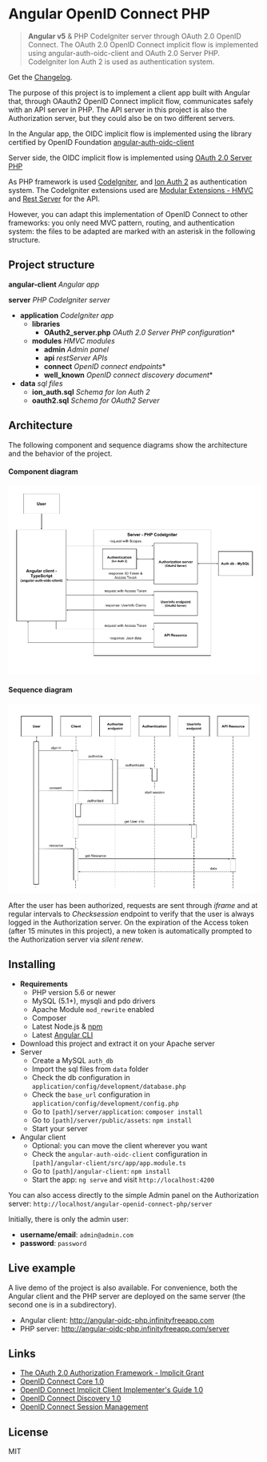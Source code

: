 # Angular OpenID Connect PHP

> **Angular v5** & PHP CodeIgniter server through OAuth 2.0 OpenID Connect. The OAuth 2.0 OpenID Connect implicit flow is implemented using angular-auth-oidc-client and OAuth 2.0 Server PHP. CodeIgniter Ion Auth 2 is used as authentication system.

Get the [Changelog](https://github.com/robisim74/angular-openid-connect-php/blob/master/CHANGELOG.md).

The purpose of this project is to implement a client app built with Angular that, through OAauth2 OpenID Connect implicit flow, communicates safely with an API server in PHP. The API server in this project is also the Authorization server, but they could also be on two different servers.

In the Angular app, the OIDC implicit flow is implemented using the library certified by OpenID Foundation [angular-auth-oidc-client](https://github.com/damienbod/angular-auth-oidc-client)

Server side, the OIDC implicit flow is implemented using [OAuth 2.0 Server PHP](https://bshaffer.github.io/oauth2-server-php-docs/)

As PHP framework is used [CodeIgniter](https://codeigniter.com/), and [Ion Auth 2](https://github.com/benedmunds/CodeIgniter-Ion-Auth) as authentication system. The CodeIgniter extensions used are [Modular Extensions - HMVC](https://bitbucket.org/wiredesignz/codeigniter-modular-extensions-hmvc) and [Rest Server](https://github.com/chriskacerguis/codeigniter-restserver) for the API.

However, you can adapt this implementation of OpenID Connect to other frameworks: you only need MVC pattern, routing, and authentication system: the files to be adapted are marked with an asterisk in the following structure.

## Project structure
**angular-client** _Angular app_

**server** _PHP CodeIgniter server_
- **application** _CodeIgniter app_
	- **libraries**
    	- **OAuth2_server.php** _OAuth 2.0 Server PHP configuration_*
	- **modules** _HMVC modules_
        - **admin** _Admin panel_ 
        - **api** _restServer APIs_
        - **connect** _OpenID connect endpoints_*
        - **well_known** _OpenID connect discovery document_*
- **data** _sql files_
	- **ion_auth.sql** _Schema for Ion Auth 2_
    - **oauth2.sql** _Schema for OAuth2 Server_

## Architecture
The following component and sequence diagrams show the architecture and the behavior of the project.

#### Component diagram
![OIDC-Component-diagram](./OIDC-Component-diagram.png)

#### Sequence diagram
![OIDC-Sequence-diagram](./OIDC-Sequence-diagram.png)

After the user has been authorized, requests are sent through _iframe_ and at regular intervals to _Checksession_ endpoint to verify that the user is always logged in the Authorization server.
On the expiration of the Access token (after 15 minutes in this project), a new token is automatically prompted to the Authorization server via _silent renew_.

## Installing
- **Requirements**
	- PHP version 5.6 or newer
	- MySQL (5.1+), mysqli and pdo drivers
    - Apache Module `mod_rewrite` enabled
    - Composer
    - Latest Node.js & [npm](https://docs.npmjs.com/troubleshooting/try-the-latest-stable-version-of-npm)
    - Latest [Angular CLI](https://github.com/angular/angular-cli)
- Download this project and extract it on your Apache server
- Server
	- Create a MySQL `auth_db`
    - Import the sql files from `data` folder
    - Check the db configuration in `application/config/development/database.php`
    - Check the `base_url` configuration in `application/config/development/config.php`
    - Go to `[path]/server/application`: `composer install`
    - Go to `[path]/server/public/assets`: `npm install`
    - Start your server
- Angular client
    - Optional: you can move the client wherever you want
    - Check the `angular-auth-oidc-client` configuration in `[path]/angular-client/src/app/app.module.ts`
    - Go to `[path]/angular-client`: `npm install`
    - Start the app: `ng serve` and visit `http://localhost:4200`

You can also access directly to the simple Admin panel on the Authorization server: `http://localhost/angular-openid-connect-php/server`

Initially, there is only the admin user:
- **username/email**: `admin@admin.com`
- **password**: `password`

## Live example
A live demo of the project is also available. For convenience, both the Angular client and the PHP server are deployed on the same server (the second one is in a subdirectory).

- Angular client: http://angular-oidc-php.infinityfreeapp.com
- PHP server: http://angular-oidc-php.infinityfreeapp.com/server

## Links
- [The OAuth 2.0 Authorization Framework - Implicit Grant](https://tools.ietf.org/html/rfc6749#section-4.2)
- [OpenID Connect Core 1.0](http://openid.net/specs/openid-connect-core-1_0.html)
- [OpenID Connect Implicit Client Implementer's Guide 1.0](http://openid.net/specs/openid-connect-implicit-1_0.html)
- [OpenID Connect Discovery 1.0](http://openid.net/specs/openid-connect-discovery-1_0.html)
- [OpenID Connect Session Management](http://openid.net/specs/openid-connect-session-1_0.html)

## License
MIT
